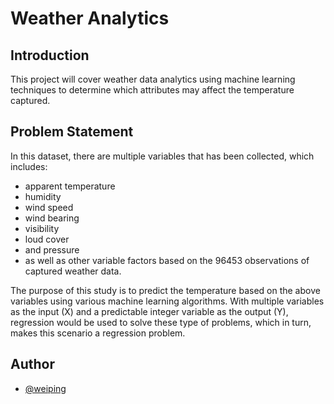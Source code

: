 # Weather Analytics

## Introduction
This project will cover weather data analytics using machine learning techniques to determine which attributes may affect the temperature captured.

## Problem Statement
In this dataset, there are multiple 
variables that has been collected, 
which includes: 
- apparent temperature
- humidity
- wind speed
- wind bearing
- visibility
- loud cover
- and pressure
- as well as other variable factors based on the 96453 observations of captured weather data.

The purpose of this study is to predict the temperature based on the above variables using various machine learning algorithms. With multiple variables as the input (X) and a predictable integer variable as the output (Y), regression would be used to solve these type of problems, which in turn, makes this scenario a regression problem.

## Author

- [@weiping](https://github.com/tanweiping)
